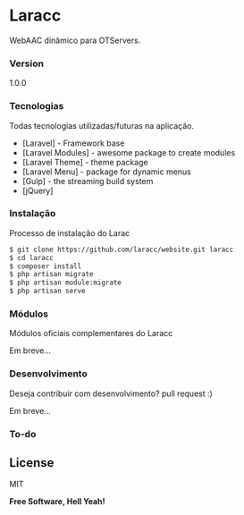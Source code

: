 # Laracc

WebAAC dinâmico para OTServers.
### Version
1.0.0

### Tecnologias

Todas tecnologias utilizadas/futuras na aplicação.

* [Laravel] - Framework base
* [Laravel Modules] - awesome package to create modules
* [Laravel Theme] - theme package
* [Laravel Menu] - package for dynamic menus
* [Gulp] - the streaming build system
* [jQuery]

### Instalação

Processo de instalação do Larac

```sh
$ git clone https://github.com/laracc/website.git laracc
$ cd laracc
$ composer install
$ php artisan migrate
$ php artisan module:migrate
$ php artisan serve
```

### Módulos

Módulos oficiais complementares do Laracc

Em breve...

### Desenvolvimento

Deseja contribuir com desenvolvimento? pull request :)

Em breve...

### To-do


License
----

MIT

**Free Software, Hell Yeah!**

[//]: # (These are reference links used in the body of this note and get stripped out when the markdown processor does its job. There is no need to format nicely because it shouldn't be seen. Thanks SO - http://stackoverflow.com/questions/4823468/store-comments-in-markdown-syntax)

